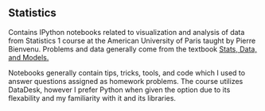 ## Statistics
Contains IPython notebooks related to visualization and analysis of data from Statistics 1 course at the American University of Paris taught by Pierre Bienvenu. Problems and data generally come from the textbook [Stats, Data, and Models.](https://acwang.files.wordpress.com/2015/08/stats-data-and-models-3rd-edition-richard-d-de-veaux.pdf)

Notebooks generally contain tips, tricks, tools, and code which I used to answer questions assigned as homework problems. The course utilizes DataDesk, however I prefer Python when given the option due to its flexability and my familiarity with it and its libraries.
